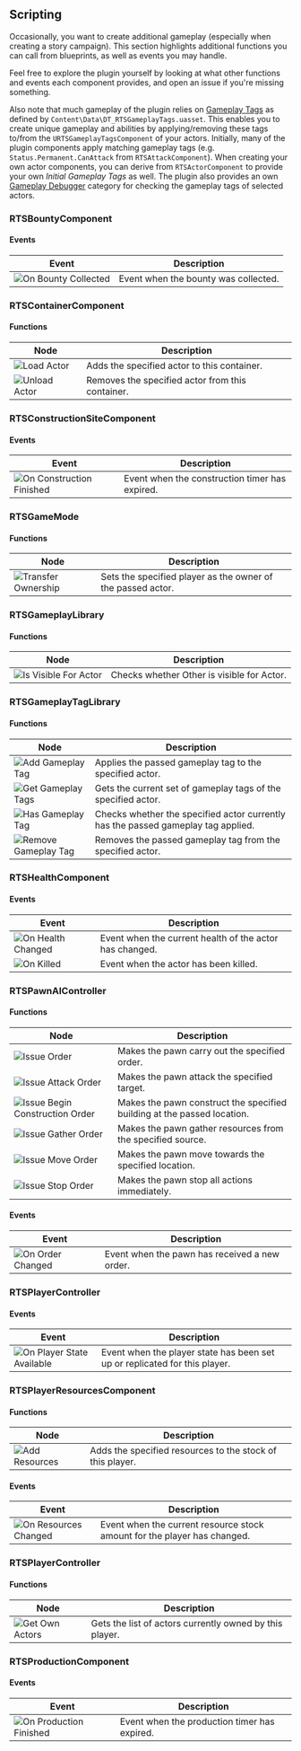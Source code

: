 ## Scripting

Occasionally, you want to create additional gameplay (especially when creating a story campaign). This section highlights additional functions you can call from blueprints, as well as events you may handle.

Feel free to explore the plugin yourself by looking at what other functions and events each component provides, and open an issue if you're missing something.

Also note that much gameplay of the plugin relies on [Gameplay Tags](https://docs.unrealengine.com/en-US/Gameplay/Tags/index.html) as defined by `Content\Data\DT_RTSGameplayTags.uasset`. This enables you to create unique gameplay and abilities by applying/removing these tags to/from the `URTSGameplayTagsComponent` of your actors. Initially, many of the plugin components apply matching gameplay tags (e.g. `Status.Permanent.CanAttack` from `RTSAttackComponent`). When creating your own actor components, you can derive from `RTSActorComponent` to provide your own _Initial Gameplay Tags_ as well. The plugin also provides an own [Gameplay Debugger](https://docs.unrealengine.com/en-US/Gameplay/Tools/GameplayDebugger/index.html) category for checking the gameplay tags of selected actors.


### RTSBountyComponent
#### Events

| Event | Description |
| --- | --- |
| ![On Bounty Collected](Images/OnBountyCollected.png) | Event when the bounty was collected. |


### RTSContainerComponent
#### Functions

| Node | Description |
| --- | --- |
| ![Load Actor](Images/LoadActor.png) | Adds the specified actor to this container. |
| ![Unload Actor](Images/UnloadActor.png) | Removes the specified actor from this container. |


### RTSConstructionSiteComponent
#### Events

| Event | Description |
| --- | --- |
| ![On Construction Finished](Images/OnConstructionFinished.png) | Event when the construction timer has expired. |


### RTSGameMode
#### Functions

| Node | Description |
| --- | --- |
| ![Transfer Ownership](Images/TransferOwnership.png) | Sets the specified player as the owner of the passed actor. |


### RTSGameplayLibrary
#### Functions

| Node | Description |
| --- | --- |
| ![Is Visible For Actor](Images/IsVisibleForActor.png) | Checks whether Other is visible for Actor. |


### RTSGameplayTagLibrary
#### Functions

| Node | Description |
| --- | --- |
| ![Add Gameplay Tag](Images/AddGameplayTag.png) | Applies the passed gameplay tag to the specified actor. |
| ![Get Gameplay Tags](Images/GetGameplayTags.png) | Gets the current set of gameplay tags of the specified actor. |
| ![Has Gameplay Tag](Images/HasGameplayTag.png) | Checks whether the specified actor currently has the passed gameplay tag applied. |
| ![Remove Gameplay Tag](Images/RemoveGameplayTag.png) | Removes the passed gameplay tag from the specified actor. |


### RTSHealthComponent
#### Events

| Event | Description |
| --- | --- |
| ![On Health Changed](Images/OnHealthChanged.png) | Event when the current health of the actor has changed. |
| ![On Killed](Images/OnKilled.png) | Event when the actor has been killed. |


### RTSPawnAIController
#### Functions

| Node | Description |
| --- | --- |
| ![Issue Order](Images/IssueOrder.png) | Makes the pawn carry out the specified order. |
| ![Issue Attack Order](Images/IssueAttackOrder.png) | Makes the pawn attack the specified target. |
| ![Issue Begin Construction Order](Images/IssueBeginConstructionOrder.png) |  Makes the pawn construct the specified building at the passed location. |
| ![Issue Gather Order](Images/IssueGatherOrder.png) | Makes the pawn gather resources from the specified source. |
| ![Issue Move Order](Images/IssueMoveOrder.png) | Makes the pawn move towards the specified location. |
| ![Issue Stop Order](Images/IssueStopOrder.png) | Makes the pawn stop all actions immediately. |

#### Events

| Event | Description |
| --- | --- |
| ![On Order Changed](Images/OnOrderChanged.png) | Event when the pawn has received a new order. |


### RTSPlayerController
#### Events

| Event | Description |
| --- | --- |
| ![On Player State Available](Images/OnPlayerStateAvailable.png) | Event when the player state has been set up or replicated for this player. |


### RTSPlayerResourcesComponent
#### Functions

| Node | Description |
| --- | --- |
| ![Add Resources](Images/AddResources.png) | Adds the specified resources to the stock of this player. |

#### Events

| Event | Description |
| --- | --- |
| ![On Resources Changed](Images/OnResourcesChanged.png) | Event when the current resource stock amount for the player has changed. |


### RTSPlayerController
#### Functions

| Node | Description |
| --- | --- |
| ![Get Own Actors](Images/GetOwnActors.png) | Gets the list of actors currently owned by this player. |


### RTSProductionComponent
#### Events

| Event | Description |
| --- | --- |
| ![On Production Finished](Images/OnProductionFinished.png) | Event when the production timer has expired. |
